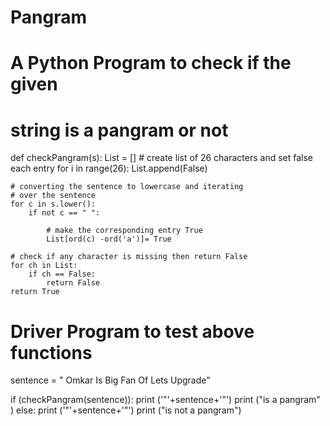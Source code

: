 # Pangram
# A Python Program to check if the given
# string is a pangram or not

def checkPangram(s):
	List = []
	# create list of 26 characters and set false each entry
	for i in range(26):
		List.append(False)
		
	# converting the sentence to lowercase and iterating
	# over the sentence
	for c in s.lower():
		if not c == " ":

			# make the corresponding entry True
			List[ord(c) -ord('a')]= True
			
	# check if any character is missing then return False
	for ch in List:
		if ch == False:
			return False
	return True

# Driver Program to test above functions
sentence = " Omkar Is Big Fan Of Lets Upgrade"

if (checkPangram(sentence)):
	print ('"'+sentence+'"')
	print ("is a pangram" )
else:
	print ('"'+sentence+'"')
	print ("is not a pangram")
